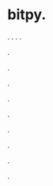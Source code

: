 # bitpy.
.
.
.
.












.






















































.
























.



























.

















































































.































































.































































































.















.











.
